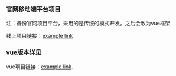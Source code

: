### 官网移动端平台项目

注：备份官网项目平台，采用的是传统的模式开发。之后会改为vue框架

线上项目链接：[example link](http://h5.g2.cn)

### vue版本详见

vue项目链接：[example link](https://github.com/yufengji/g2_h5).


